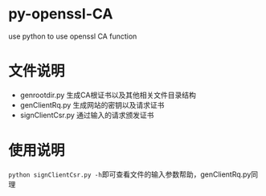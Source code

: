 # py-openssl-CA
use python to use openssl CA function


# 文件说明
- genrootdir.py 生成CA根证书以及其他相关文件目录结构
- genClientRq.py 生成网站的密钥以及请求证书
- signClientCsr.py 通过输入的请求颁发证书

# 使用说明
`python signClientCsr.py -h`即可查看文件的输入参数帮助，genClientRq.py同理
